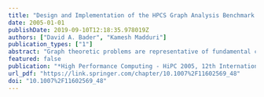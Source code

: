 ```yaml
---
title: "Design and Implementation of the HPCS Graph Analysis Benchmark on Symmetric Multiprocessors"
date: 2005-01-01
publishDate: 2019-09-10T12:18:35.978019Z
authors: ["David A. Bader", "Kamesh Madduri"]
publication_types: ["1"]
abstract: "Graph theoretic problems are representative of fundamental computations in traditional and emerging scientific disciplines like scientific computing and computational biology, as well as applications in national security. We present our design and implementation of a graph theory application that supports the kernels from the Scalable Synthetic Compact Applications (SSCA) benchmark suite, developed under the DARPA High Productivity Computing Systems (HPCS) program. This synthetic benchmark consists of four kernels that require irregular access to a large, directed, weighted multi-graph. We have developed a parallel implementation of this benchmark in C using the POSIX thread library for commodity symmetric multiprocessors (SMPs). In this paper, we primarily discuss the data layout choices and algorithmic design issues for each kernel, and also present execution time and benchmark validation results."
featured: false
publication: "*High Performance Computing - HiPC 2005, 12th International Conference, Goa, India, December 18-21, 2005, Proceedings*"
url_pdf: "https://link.springer.com/chapter/10.1007%2F11602569_48"
doi: "10.1007%2F11602569_48"
---
```


